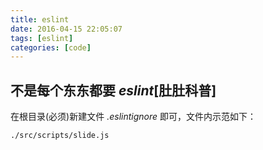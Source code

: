 ```yaml
---
title: eslint
date: 2016-04-15 22:05:07
tags: [eslint]
categories: [code]
---
```

## 不是每个东东都要 *eslint*[肚肚科普]
在根目录(必须)新建文件 *.eslintignore* 即可，文件内示范如下：

`./src/scripts/slide.js`